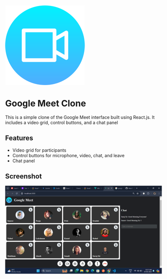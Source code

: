 ![Logo](./components/Header/video-camera%20.png)

# Google Meet Clone



This is a simple clone of the Google Meet interface built using React.js. It includes a video grid, control buttons, and a chat panel

## Features

- Video grid for participants
- Control buttons for microphone, video, chat, and leave
- Chat panel

## Screenshot

![Screenshot](./assets/goole-meet-ss.png)